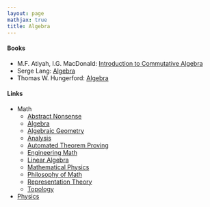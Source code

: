 ```yaml
---
layout: page
mathjax: true
title: Algebra
---
```


#### Books
* M.F. Atiyah, I.G. MacDonald: [Introduction to Commutative Algebra](https://www.amazon.com/Introduction-Commutative-Algebra-Addison-Wesley-Mathematics/dp/0201407515)
* Serge Lang: [Algebra](https://www.amazon.com/Algebra-Graduate-Texts-Mathematics-Serge/dp/038795385X/)
* Thomas W. Hungerford: [Algebra](https://www.amazon.com/Algebra-Graduate-Texts-Mathematics-v/dp/0387905189)

#### Links
* Math
  * [Abstract Nonsense](math/abstract_nonsense.md)
  * [Algebra](math/algebra.md)
  * [Algebraic Geometry](math/algebraic_geometry.md)
  * [Analysis](math/analysis.md)
  * [Automated Theorem Proving](math/automated_theorem_proving.md)
  * [Engineering Math](math/engineering_math.md)
  * [Linear Algebra](math/linear_algebra.md)
  * [Mathematical Physics](mathematical_physics.md)
  * [Philosophy of Math](/math/philosophy_of_math.md)
  * [Representation Theory](math/representation_theory.md)
  * [Topology](math/topology.md)
* [Physics](physics.md)


